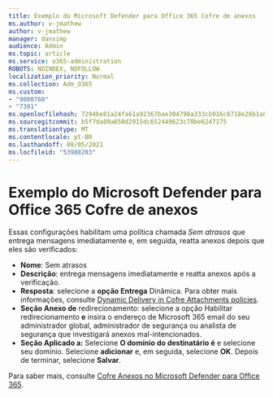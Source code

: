 ```yaml
---
title: Exemplo do Microsoft Defender para Office 365 Cofre de anexos
ms.author: v-jmathew
author: v-jmathew
manager: dansimp
audience: Admin
ms.topic: article
ms.service: o365-administration
ROBOTS: NOINDEX, NOFOLLOW
localization_priority: Normal
ms.collection: Adm_O365
ms.custom:
- "9000760"
- "7391"
ms.openlocfilehash: 7294be81a24fa61a92367bae304798a333cb916c8718e28b1a87314c15ef6c8c
ms.sourcegitcommit: b5f7da89a650d2915dc652449623c78be6247175
ms.translationtype: MT
ms.contentlocale: pt-BR
ms.lasthandoff: 08/05/2021
ms.locfileid: "53988283"
---
```

# <a name="example-microsoft-defender-for-office-365-safe-attachment-policy"></a>Exemplo do Microsoft Defender para Office 365 Cofre de anexos

Essas configurações habilitam uma política chamada *Sem atrasos* que entrega mensagens imediatamente e, em seguida, reatta anexos depois que eles são verificados:

- **Nome**: Sem atrasos
- **Descrição**: entrega mensagens imediatamente e reatta anexos após a verificação.
- **Resposta**: selecione a **opção Entrega** Dinâmica. Para obter mais informações, consulte [Dynamic Delivery in Cofre Attachments policies](https://go.microsoft.com/fwlink/?linkid=2092328).
- **Seção Anexo de** redirecionamento: selecione a opção Habilitar redirecionamento **e** insira o endereço de Microsoft 365 email do seu administrador global, administrador de segurança ou analista de segurança que investigará anexos mal-intencionados.
- **Seção Aplicado a:** Selecione **O domínio do destinatário é** e selecione seu domínio. Selecione **adicionar** e, em seguida, selecione **OK**. Depois de terminar, selecione **Salvar**.

Para saber mais, consulte [Cofre Anexos no Microsoft Defender para Office 365](https://go.microsoft.com/fwlink/?linkid=2092213).
